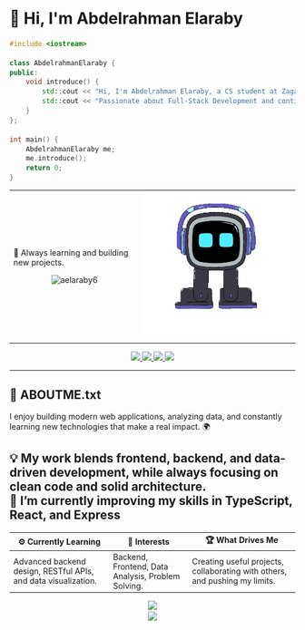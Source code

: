 # 👋 Hi, I'm Abdelrahman Elaraby

```cpp
#include <iostream>

class AbdelrahmanElaraby {
public:
    void introduce() {
        std::cout << "Hi, I'm Abdelrahman Elaraby, a CS student at Zagazig University.\n";
        std::cout << "Passionate about Full-Stack Development and continuous learning.\n";
    }
};

int main() {
    AbdelrahmanElaraby me;
    me.introduce();
    return 0;
}
```

<div align="center">
  <table>
    <tr>
      <td>
        <p>
          🚀 Always learning and building new projects.<br>
        </p>
        <p align="center">
          <img src="https://komarev.com/ghpvc/?username=aelaraby6&label=Profile%20views&color=0e75b6&style=flat" alt="aelaraby6" />
        </p>
      </td>
      <td>
        <img src="https://raw.githubusercontent.com/aelaraby6/aelaraby6/main/Robot.gif" width="400px">
      </td>
    </tr>
  </table>
</div>

<div align="center">
  <a href="https://www.linkedin.com/in/abdelrahman-elaraby-a06a492a5/" target="_blank">
    <img src="https://img.shields.io/badge/LinkedIn-0A66C2?style=for-the-badge&logo=linkedin&logoColor=white" />
  </a>
  <a href="https://codeforces.com/profile/aelaraby_ae" target="_blank">
    <img src="https://img.shields.io/badge/Codeforces-1F8ACB?style=for-the-badge&logo=codeforces&logoColor=white" />
  </a>
  <a href="https://leetcode.com/u/aelaraby2/" target="_blank">
    <img src="https://img.shields.io/badge/LeetCode-FFA116?style=for-the-badge&logo=leetcode&logoColor=black" />
  </a>
  <a href="https://www.hackerrank.com/profile/abdelrahman_ela4" target="_blank">
    <img src="https://img.shields.io/badge/HackerRank-2EC866?style=for-the-badge&logo=hackerrank&logoColor=white" />
  </a>
</div>

---

## 📂 ABOUTME.txt  

I enjoy building modern web applications, analyzing data, and constantly learning new technologies that make a real impact. 🌍  

💡 My work blends **frontend**, **backend**, and **data-driven development**, while always focusing on clean code and solid architecture.  
🚀 I’m currently improving my skills in **TypeScript**, **React**, and **Express** 
---

| ⚙️ Currently Learning | 💭 Interests | 🏆 What Drives Me |
|------------------------|--------------|------------------|
| Advanced backend design, RESTful APIs, and data visualization. | Backend, Frontend, Data Analysis, Problem Solving. | Creating useful projects, collaborating with others, and pushing my limits. |

<div align="center">
  <a href="https://aelaraby6.github.io/" target="_blank">
    <img src="https://img.shields.io/badge/PERSONAL%20WEBSITE-1E1E2E?style=for-the-badge&logo=githubpages&logoColor=white" />
  </a>
</div>

<div align="center">
  <img src="https://tenor.com/view/detective-conan-gif-14525502" width="400px">
</div>

